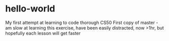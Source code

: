 # hello-world
My first attempt at learning to code thorough CS50
First copy of master - am slow at learning this exercise, have been easily distracted, now >1hr, but hopefully each lesson will get faster 
